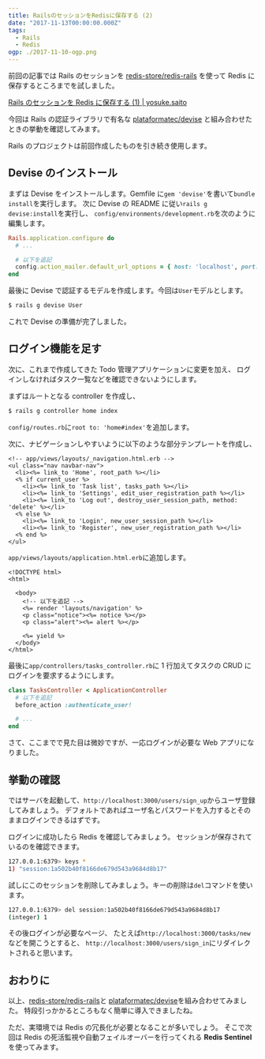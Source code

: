 ```yaml
---
title: RailsのセッションをRedisに保存する (2)
date: "2017-11-13T00:00:00.000Z"
tags:
  - Rails
  - Redis
ogp: ./2017-11-10-ogp.png
---
```


前回の記事では Rails のセッションを
[redis-store/redis-rails](https://github.com/redis-store/redis-rails)
を使って Redis に保存するところまでを試しました。

[Rails のセッションを Redis に保存する (1) \| yosuke.saito](/2017/11/redis-rails)

今回は Rails の認証ライブラリで有名な
[plataformatec/devise](https://github.com/plataformatec/devise)
と組み合わせたときの挙動を確認してみます。

Rails のプロジェクトは前回作成したものを引き続き使用します。

## **Devise のインストール**

まずは Devise をインストールします。Gemfile に`gem 'devise'`を書いて`bundle install`を実行します。
次に Devise の README に従い`rails g devise:install`を実行し、
`config/environments/development.rb`を次のように編集します。

```rb
Rails.application.configure do
  # ...

  # 以下を追記
  config.action_mailer.default_url_options = { host: 'localhost', port: 3000 }
end
```

最後に Devise で認証するモデルを作成します。今回は`User`モデルとします。

```sh
$ rails g devise User
```

これで Devise の準備が完了しました。

## **ログイン機能を足す**

次に、これまで作成してきた Todo 管理アプリケーションに変更を加え、
ログインしなければタスク一覧などを確認できないようにします。

まずはルートとなる controller を作成し、

```sh
$ rails g controller home index
```

`config/routes.rb`に`root to: 'home#index'`を追加します。

次に、ナビゲーションしやすいように以下のような部分テンプレートを作成し、

```erb
<!-- app/views/layouts/_navigation.html.erb -->
<ul class="nav navbar-nav">
  <li><%= link_to 'Home', root_path %></li>
  <% if current_user %>
    <li><%= link_to 'Task list', tasks_path %></li>
    <li><%= link_to 'Settings', edit_user_registration_path %></li>
    <li><%= link_to 'Log out', destroy_user_session_path, method: 'delete' %></li>
  <% else %>
    <li><%= link_to 'Login', new_user_session_path %></li>
    <li><%= link_to 'Register', new_user_registration_path %></li>
  <% end %>
</ul>
```

`app/views/layouts/application.html.erb`に追加します。

```erb
<!DOCTYPE html>
<html>

  <body>
    <!-- 以下を追記 -->
    <%= render 'layouts/navigation' %>
    <p class="notice"><%= notice %></p>
    <p class="alert"><%= alert %></p>

    <%= yield %>
  </body>
</html>
```

最後に`app/controllers/tasks_controller.rb`に 1 行加えてタスクの CRUD にログインを要求するようにします。

```rb
class TasksController < ApplicationController
  # 以下を追記
  before_action :authenticate_user!

  # ...
end
```

さて、ここまでで見た目は微妙ですが、一応ログインが必要な Web アプリになりました。

## **挙動の確認**

ではサーバを起動して、`http://localhost:3000/users/sign_up`からユーザ登録してみましょう。
デフォルトであればユーザ名とパスワードを入力するとそのままログインできるはずです。

ログインに成功したら Redis を確認してみましょう。
セッションが保存されているのを確認できます。

```sh
127.0.0.1:6379> keys *
1) "session:1a502b40f8166de679d543a9684d8b17"
```

試しにこのセッションを削除してみましょう。キーの削除は`del`コマンドを使います。

```sh
127.0.0.1:6379> del session:1a502b40f8166de679d543a9684d8b17
(integer) 1
```

その後ログインが必要なページ、
たとえば`http://localhost:3000/tasks/new`などを開こうとすると、
`http://localhost:3000/users/sign_in`にリダイレクトされると思います。

## **おわりに**

以上、[redis-store/redis-rails](https://github.com/redis-store/redis-rails)と
[plataformatec/devise](https://github.com/plataformatec/devise)を組み合わせてみました。
特段引っかかるところもなく簡単に導入できましたね。

ただ、実環境では Redis の冗長化が必要となることが多いでしょう。
そこで次回は Redis の死活監視や自動フェイルオーバーを行ってくれる **Redis Sentinel** を使ってみます。
